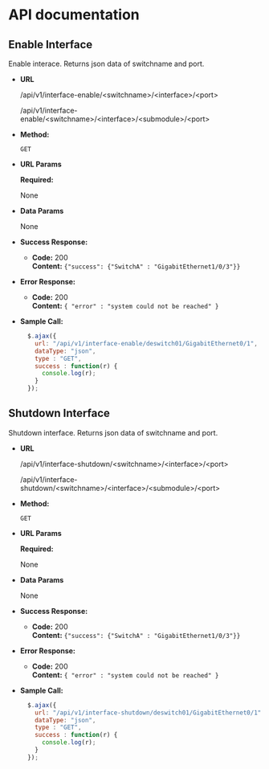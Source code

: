 # API documentation

**Enable Interface**
----
  Enable interace. Returns json data of switchname and port.

* **URL**

  /api/v1/interface-enable/\<switchname\>/\<interface\>/\<port\>
  
  /api/v1/interface-enable/\<switchname\>/\<interface\>/\<submodule\>/\<port\>
  

* **Method:**

  `GET`
  
*  **URL Params**

   **Required:**
 
   None

* **Data Params**

  None

* **Success Response:**

  * **Code:** 200 <br />
    **Content:** `{"success": {"SwitchA" : "GigabitEthernet1/0/3"}}`
 
* **Error Response:**

  * **Code:** 200 <br />
    **Content:** `{ "error" : "system could not be reached" }`


* **Sample Call:**

  ```javascript
    $.ajax({
      url: "/api/v1/interface-enable/deswitch01/GigabitEthernet0/1",
      dataType: "json",
      type : "GET",
      success : function(r) {
        console.log(r);
      }
    });
  ```

**Shutdown Interface**
----
  Shutdown interface. Returns json data of switchname and port.

* **URL**

  /api/v1/interface-shutdown/\<switchname\>/\<interface\>/\<port\>
  
  /api/v1/interface-shutdown/\<switchname\>/\<interface\>/\<submodule\>/\<port\>
  

* **Method:**

  `GET`
  
*  **URL Params**

   **Required:**
 
   None

* **Data Params**

  None

* **Success Response:**

  * **Code:** 200 <br />
    **Content:** `{"success": {"SwitchA" : "GigabitEthernet1/0/3"}}`
 
* **Error Response:**

  * **Code:** 200 <br />
    **Content:** `{ "error" : "system could not be reached" }`


* **Sample Call:**

  ```javascript
    $.ajax({
      url: "/api/v1/interface-shutdown/deswitch01/GigabitEthernet0/1",
      dataType: "json",
      type : "GET",
      success : function(r) {
        console.log(r);
      }
    });
  ```

